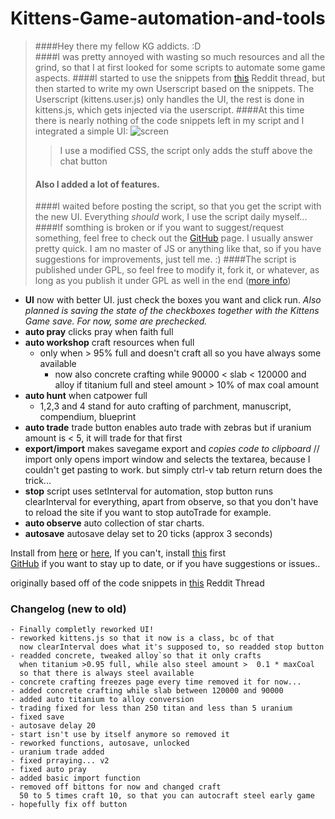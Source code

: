 # Kittens-Game-automation-and-tools  

> ####Hey there my fellow KG addicts. :D  
> ####I was pretty annoyed with wasting so much resources and all the grind, so that I at first looked for some scripts to automate some game aspects. 
> ####I started to use the snippets from [this](https://redd.it/2eqlt5) Reddit thread, but then started to write my own Userscript based on the snippets. The Userscript (kittens.user.js) only handles the UI, the rest is done in kittens.js, which gets injected via the userscript. 
> ####At this time there is nearly nothing of the code snippets left in my script and I integrated a simple UI: ![screen](https://i.imgur.com/wmIclj9.png)
>> I use a modified CSS, the script only adds the stuff above the chat button
> #### Also I added a lot of features.
> ####I waited before posting the script, so that you get the script with the new UI. Everything *should* work, I use the script daily myself... 
> ####If somthing is broken or if you want to suggest/request something, feel free to check out the [GitHub](https://github.com/Alistair1231/Kittens-Game-automation-and-tools) page. I usually answer pretty quick. I am no master of JS or anything like that, so if you have suggestions for improvements, just tell me. :) 
> ####The script is published under GPL, so feel free to modify it, fork it, or whatever, as long as you publish it under GPL as well in the end ([more info](https://choosealicense.com/licenses/gpl-3.0/)) 

- **UI** now with better UI. just check the boxes you want and click run. *Also planned is saving the state of the checkboxes together with the Kittens Game save. For now, some are prechecked.*
- **auto pray** clicks pray when faith full  
- **auto workshop** craft resources when full  
  - only when > 95% full and doesn't craft all so you have always some available  
  	- now also concrete crafting while 90000 < slab < 120000 and alloy if titanium full and steel amount > 10% of max coal amount   
- **auto hunt** when catpower full  
  - 1,2,3 and 4 stand for auto crafting of parchment, manuscript, compendium, blueprint  
- **auto trade** trade button enables auto trade with zebras but if uranium amount is < 5, it will trade for that first  
- **export/import** makes savegame export and _copies code to clipboard_ // import only opens import window and selects the textarea, because I couldn't get pasting to work. but simply ctrl-v tab return return does the trick...  
- **stop** script uses setInterval for automation, stop button runs clearInterval for everything, apart from observe, so that you don't have to reload the site if you want to stop autoTrade for example.  
- **auto observe** auto collection of star charts.  
- **autosave** autosave delay set to 20 ticks (approx 3 seconds)

Install from [here](https://greasyfork.org/en/scripts/39218-kittens-game-automation) or [here](https://openuserjs.org/scripts/Alistair1231/Kittens_Game_Automation), If you can't, install [this](http://tampermonkey.net/) first  
[GitHub](https://github.com/Alistair1231/Kittens-Game-automation-and-tools) if you want to stay up to date, or if you have suggestions or issues..  

originally based off of the code snippets in [this](https://redd.it/2eqlt5) Reddit Thread    
  
### Changelog (new to old)  
```
- Finally completly reworked UI! 
- reworked kittens.js so that it now is a class, bc of that  
  now clearInterval does what it's supposed to, so readded stop button
- readded concrete, tweaked alloy`so that it only crafts  
  when titanium >0.95 full, while also steel amount >  0.1 * maxCoal  
  so that there is always steel available  
- concrete crafting freezes page every time removed it for now...  
- added concrete crafting while slab between 120000 and 90000  
- added auto titanium to alloy conversion  
- trading fixed for less than 250 titan and less than 5 uranium  
- fixed save  
- autosave delay 20  
- start isn't use by itself anymore so removed it  
- reworked functions, autosave, unlocked  
- uranium trade added  
- fixed prraying... v2  
- fixed auto pray  
- added basic import function  
- removed off bittons for now and changed craft  
  50 to 5 times craft 10, so that you can autocraft steel early game
- hopefully fix off button    
```
